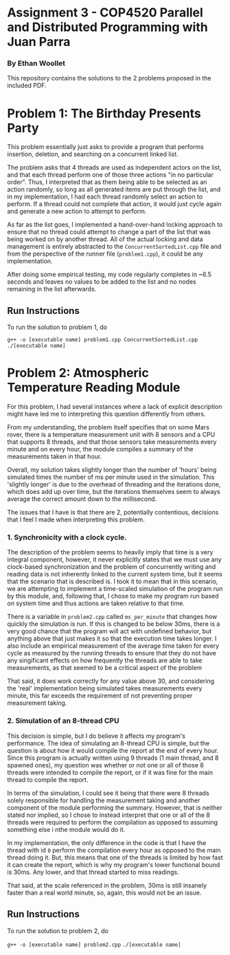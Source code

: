 # Assignment 3 - COP4520 Parallel and Distributed Programming with Juan Parra
### By Ethan Woollet

This repository contains the solutions to the 2 problems proposed in the included PDF. 


# Problem 1: The Birthday Presents Party

This problem essentially just asks to provide a program that performs insertion, deletion, and searching on a concurrent linked list.

The problem asks that 4 threads are used as independent actors on the list, and that each thread perform one of those three actions "in no particular order". Thus, I interpreted that as them being able to be selected as an action randomly, so long as all generated items are put through the list, and in my implementation, I had each thread randomly select an action to perform. If a thread could not complete that action, it would just cycle again and generate a new action to attempt to perform.

As far as the list goes, I implemented a hand-over-hand locking approach to ensure that no thread could attempt to change a part of the list that was being worked on by another thread. All of the actual locking and data management is entirely abstracted to the `ConcurrentSortedList.cpp` file and from the perspective of the runner file (`problem1.cpp`), it could be any implementation.

After doing some empirical testing, my code regularly completes in ~6.5 seconds and leaves no values to be added to the list and no nodes remaining in the list afterwards.

## Run Instructions

To run the solution to problem 1, do

`g++ -o [executable name] problem1.cpp ConcurrentSortedList.cpp`
`./[executable name]`


# Problem 2: Atmospheric Temperature Reading Module

For this problem, I had several instances where a lack of explicit description might have led me to interpreting this question differently from others.

From my understanding, the problem itself specifies that on some Mars rover, there is a temperature measurement unit with 8 sensors and a CPU that supports 8 threads, and that those sensors take measurements every minute and on every hour, the module compiles a summary of the measurements taken in that hour.

Overall, my solution takes slightly longer than the number of 'hours' being simulated times the number of ms per minute used in the simulation. This 'slightly longer' is due to the overhead of threading and the iterations done, which does add up over time, but the iterations themselves seem to always average the correct amount down to the millisecond.

The issues that I have is that there are 2, potentially contentious, decisions that I feel I made when interpreting this problem.

### 1. Synchronicity with a clock cycle.

The description of the problem seems to heavily imply that time is a very integral component, however, it never explicitly states that we must use any clock-based synchronization and the problem of concurrently writing and reading data is not inherently linked to the current system time, but it seems that the scenario that is described is. I took it to mean that in this scenario, we are attempting to implement a time-scaled simulation of the program run by this module, and, following that, I chose to make my program run based on system time and thus actions are taken relative to that time.

There is a variable in `problem2.cpp` called `ms_per_minute` that changes how quickly the simulation is run. If this is changed to be below 30ms, there is a very good chance that the program will act with undefined behavior, but anything above that just makes it so that the execution time takes longer. I also include an empirical measurement of the average time taken for every cycle as measured by the running threads to ensure that they do not have any singificant effects on how frequently the threads are able to take measurements, as that seemed to be a critical aspect of the problem

That said, it does work correctly for any value above 30, and considering the 'real' implementation being simulated takes measurements every minute, this far exceeds the requirement of not preventing proper measurement taking.

### 2. Simulation of an 8-thread CPU

This decision is simple, but I do believe it affects my program's performance. The idea of simulating an 8-thread CPU is simple, but the question is about how it would compile the report at the end of every hour. Since this program is actually written using 9 threads (1 main thread, and 8 spawned ones), my question was whether or not one or all of those 8 threads were intended to compile the report, or if it was fine for the main thread to compile the report. 

In terms of the simulation, I could see it being that there were 8 threads solely responsible for handling the measurement taking and another component of the module performing the summary. However, that is neither stated nor implied, so I chose to instead interpret that one or all of the 8 threads were required to perform the compilation as opposed to assuming something else i nthe module would do it.

In my implementation, the only difference in the code is that I have the thread with id `0` perform the compilation every hour as opposed to the main thread doing it. But, this means that one of the threads is limited by how fast it can create the report, which is why my program's lower functional bound is 30ms. Any lower, and that thread started to miss readings.

That said, at the scale referenced in the problem, 30ms is still insanely faster than a real world minute, so, again, this would not be an issue.

## Run Instructions

To run the solution to problem 2, do

`g++ -o [executable name] problem2.cpp`
`./[executable name]`